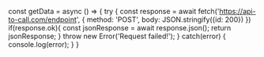 const getData = async () => {
  try {
    const response = await fetch('https://api-to-call.com/endpoint', {
      method: 'POST',
      body: JSON.stringify({id: 200})
    })
    if(response.ok){
      const jsonResponse = await response.json();
      return jsonResponse;
    }
    throw new Error('Request failed!');
  } catch(error) {
    console.log(error);
  }
}